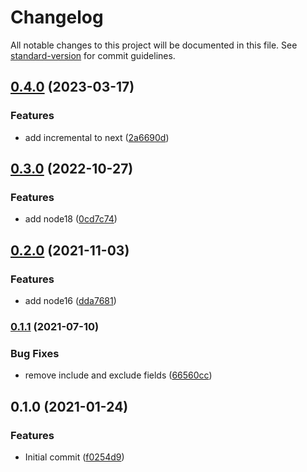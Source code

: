 # Changelog

All notable changes to this project will be documented in this file. See [standard-version](https://github.com/conventional-changelog/standard-version) for commit guidelines.

## [0.4.0](https://github.com/stardust-configs/tsconfig/compare/v0.3.0...v0.4.0) (2023-03-17)


### Features

* add incremental to next ([2a6690d](https://github.com/stardust-configs/tsconfig/commit/2a6690d1e921941c88bf57b0d7bd9b9267c54ab8))

## [0.3.0](https://github.com/stardust-configs/tsconfig/compare/v0.2.0...v0.3.0) (2022-10-27)


### Features

* add node18 ([0cd7c74](https://github.com/stardust-configs/tsconfig/commit/0cd7c74dd48e1c4aa4bbf1ee390ac589b9f8fb16))

## [0.2.0](https://github.com/stardust-configs/tsconfig/compare/v0.1.1...v0.2.0) (2021-11-03)


### Features

* add node16 ([dda7681](https://github.com/stardust-configs/tsconfig/commit/dda7681354ffdc8bbf0281ffd6b61d8a87503128))

### [0.1.1](https://github.com/stardust-configs/tsconfig/compare/v0.1.0...v0.1.1) (2021-07-10)


### Bug Fixes

* remove include and exclude fields ([66560cc](https://github.com/stardust-configs/tsconfig/commit/66560ccb932471c8dd17cc886c0e1e0ec49c1f58))

## 0.1.0 (2021-01-24)


### Features

* Initial commit ([f0254d9](https://github.com/stardust-configs/tsconfig/commit/f0254d9f5a60dda89a2b964fde4c92dc05625dad))
